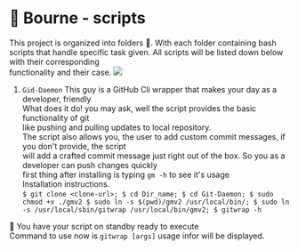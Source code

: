 # 🐚 Bourne - scripts
This project is organized into folders 📂. With each folder
containing bash scripts that handle specific task given.
All scripts will be listed down below with their corresponding <br> functionality and their case.
![](https://media.giphy.com/media/zaUTLcbjhWpTrNYoFG/giphy.gif)
1. `Gid-Daemon`
 This guy is a GitHub Cli wrapper that makes your day as a developer, friendly <br>
 What does it do! you may ask, well the script provides the basic functionality of git <br>
 like pushing and pulling updates to local repository. <br>
 The script also allows you, the user to add custom commit messages, if you don't provide, the script <br>
 will add a crafted commit message just right out of the box. So you as a developer can push changes quickly <br>
 first thing after installing is typing `gm -h`
to see it's usage <br>
 Installation instructions.<br>
 `$ git clone <clone-url>;
$ cd Dir_name;
$ cd Git-Daemon;
$ sudo chmod +x ./gmv2
$ sudo ln -s $(pwd)/gmv2 /usr/local/bin/;
$ sudo ln -s /usr/local/sbin/gitwrap /usr/local/bin/gmv2;
$ gitwrap -h`

🙌 You have your script on standby ready to execute<br>
Command to use now is `gitwrap [args]`
usage infor will be displayed.
